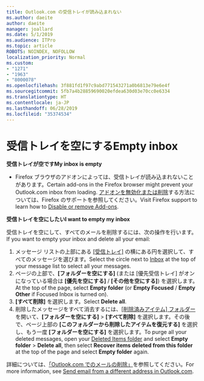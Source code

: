 ```yaml
---
title: Outlook.com の受信トレイが読み込まれない
ms.author: daeite
author: daeite
manager: joallard
ms.date: 5/1/2019
ms.audience: ITPro
ms.topic: article
ROBOTS: NOINDEX, NOFOLLOW
localization_priority: Normal
ms.custom:
- "1271"
- "1963"
- "8000078"
ms.openlocfilehash: 3f881fd1f97c9abd771543271a0b6813e79e6e4f
ms.sourcegitcommit: 5fb7a4b28859690020efdea630d03e70cc0e6334
ms.translationtype: HT
ms.contentlocale: ja-JP
ms.lasthandoff: 06/28/2019
ms.locfileid: "35374534"
---
```

# <a name="empty-inbox"></a><span data-ttu-id="4bb0b-102">受信トレイを空にする</span><span class="sxs-lookup"><span data-stu-id="4bb0b-102">Empty inbox</span></span>

<span data-ttu-id="4bb0b-103">**受信トレイが空です**</span><span class="sxs-lookup"><span data-stu-id="4bb0b-103">**My inbox is empty**</span></span>

- <span data-ttu-id="4bb0b-104">Firefox ブラウザのアドオンによっては、受信トレイが読み込まれないことがあります。</span><span class="sxs-lookup"><span data-stu-id="4bb0b-104">Certain add-ons in the Firefox browser might prevent your Outlook.com inbox from loading.</span></span> <span data-ttu-id="4bb0b-105">[アドオンを無効化または削除](https://support.mozilla.org/kb/disable-or-remove-add-ons)する方法については、Firefox のサポートを参照してください。</span><span class="sxs-lookup"><span data-stu-id="4bb0b-105">Visit Firefox support to learn how to [Disable or remove Add-ons](https://support.mozilla.org/kb/disable-or-remove-add-ons).</span></span>

<span data-ttu-id="4bb0b-106">**受信トレイを空にしたい**</span><span class="sxs-lookup"><span data-stu-id="4bb0b-106">**I want to empty my inbox**</span></span>

<span data-ttu-id="4bb0b-107">受信トレイを空にして、すべてのメールを削除するには、次の操作を行います。</span><span class="sxs-lookup"><span data-stu-id="4bb0b-107">If you want to empty your inbox and delete all your email:</span></span>

1. <span data-ttu-id="4bb0b-108">メッセージ リストの上部にある [[受信トレイ]](https://outlook.live.com/mail/inbox) の横にある円を選択して、すべてのメッセージを選びます。</span><span class="sxs-lookup"><span data-stu-id="4bb0b-108">Select the circle next to [Inbox](https://outlook.live.com/mail/inbox) at the top of your message list to select all your messages.</span></span>
1. <span data-ttu-id="4bb0b-109">ページの上部で、**[フォルダーを空にする]** (または [優先受信トレイ] がオンになっている場合は **[優先を空にする]** / **[その他を空にする]**) を選択します。</span><span class="sxs-lookup"><span data-stu-id="4bb0b-109">At the top of the page, select **Empty folder** (or **Empty Focused** / **Empty Other** if Focused Inbox is turned on).</span></span>
1. <span data-ttu-id="4bb0b-110">**[すべて削除]** を選択します。</span><span class="sxs-lookup"><span data-stu-id="4bb0b-110">Select **Delete all**.</span></span>
1. <span data-ttu-id="4bb0b-111">削除したメッセージをすべて消去するには、[[削除済みアイテム] フォルダー](https://outlook.live.com/mail/deleteditems)を開いて、**[フォルダーを空にする]** > **[すべて削除]** を選択します。その後で、ページ上部の **[このフォルダーから削除したアイテムを復元する]** を選択し、もう一度 **[フォルダーを空にする]** を選択します。</span><span class="sxs-lookup"><span data-stu-id="4bb0b-111">To purge all your deleted messages, open your [Deleted Items folder](https://outlook.live.com/mail/deleteditems) and select **Empty folder** > **Delete all**, then select **Recover items deleted from this folder** at the top of the page and select **Empty folder** again.</span></span>

<span data-ttu-id="4bb0b-112">詳細については、[「Outlook.com でのメールの削除」](https://support.office.com/article/a9b63739-5392-412a-8e9a-d4b02708dee4)を参照してください。</span><span class="sxs-lookup"><span data-stu-id="4bb0b-112">For more information, see [Send email from a different address in Outlook.com](https://support.office.com/article/a9b63739-5392-412a-8e9a-d4b02708dee4).</span></span>